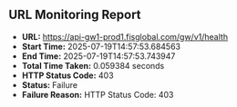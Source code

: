 ## URL Monitoring Report

- **URL:** https://api-gw1-prod1.fisglobal.com/gw/v1/health
- **Start Time:** 2025-07-19T14:57:53.684563
- **End Time:** 2025-07-19T14:57:53.743947
- **Total Time Taken:** 0.059384 seconds
- **HTTP Status Code:** 403
- **Status:** Failure
- **Failure Reason:** HTTP Status Code: 403
